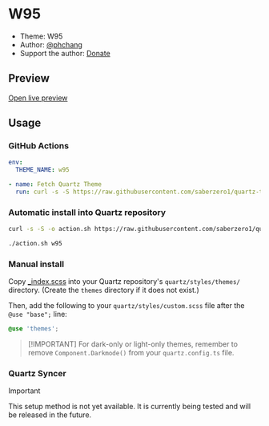# W95

- Theme: W95
- Author: <a href="https://github.com/phchang" target="_blank" rel="noopener noreferrer">@phchang</a>
- Support the author: <a href="https://buymeacoffee.com/phchang" target="_blank" rel="noopener noreferrer">Donate</a>

## Preview

[Open live preview](https://quartz-themes.github.io/w95/)

## Usage

### GitHub Actions

```yaml
env:
  THEME_NAME: w95
```

```yaml
- name: Fetch Quartz Theme
  run: curl -s -S https://raw.githubusercontent.com/saberzero1/quartz-themes/master/action.sh | bash -s -- $THEME_NAME
```

### Automatic install into Quartz repository

```bash
curl -s -S -o action.sh https://raw.githubusercontent.com/saberzero1/quartz-themes/master/action.sh

./action.sh w95
```

### Manual install

Copy [\_index.scss](./_index.scss) into your Quartz repository's `quartz/styles/themes/` directory. (Create the `themes` directory if it does not exist.)

Then, add the following to your `quartz/styles/custom.scss` file after the `@use "base";` line:

```scss
@use 'themes';
```

> [!IMPORTANT] For dark-only or light-only themes, remember to remove `Component.Darkmode()` from your `quartz.config.ts` file.

### Quartz Syncer

> [!IMPORTANT]
> This setup method is not yet available. It is currently being tested and will be released in the future.
